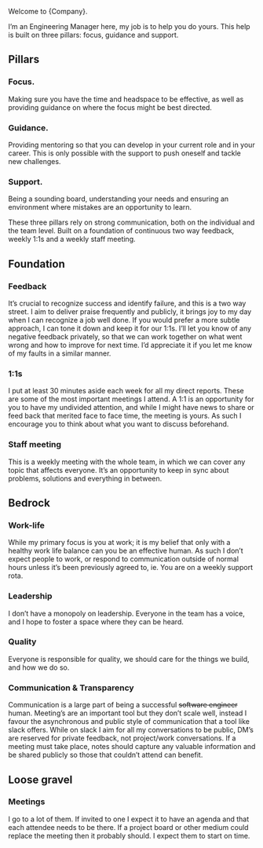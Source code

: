 Welcome to {Company}.

I’m an Engineering Manager here, my job is to help you do yours. This help is built on three pillars: focus, guidance and support. 

## Pillars

### Focus. 
Making sure you have the time and headspace to be effective, as well as providing guidance on where the focus might be best directed. 

### Guidance. 
Providing mentoring so that you can develop in your current role and in your career.  This is only possible with the support to push oneself and tackle new challenges. 

### Support. 
Being a sounding board, understanding your needs and ensuring an environment where mistakes are an opportunity to learn. 

These three pillars rely on strong communication, both on the individual and the team level. Built on a foundation of continuous two way feedback, weekly 1:1s and a weekly staff meeting.  

## Foundation

### Feedback
It’s crucial to recognize success and identify failure, and this is a two way street.  I aim to deliver praise frequently and publicly, it brings joy to my day when I can recognize a job well done. If you would prefer a more subtle approach, I can tone it down and keep it for our 1:1s. I’ll let you know of any negative feedback privately, so that we can work together on what went wrong and how to improve for next time. I’d appreciate it if you let me know of my faults in a similar manner. 

### 1:1s
I put at least 30 minutes aside each week for all my direct reports. These are some of the most important meetings I attend.  A 1:1 is an opportunity for you to have my undivided attention, and while I might have news to share or feed back that merited face to face time, the meeting is yours.  As such I encourage you to think about what you want to discuss beforehand. 

### Staff meeting
This is a weekly meeting with the whole team, in which we can cover any topic that affects everyone. It’s an opportunity to keep in sync about problems, solutions and everything in between. 

## Bedrock

### Work-life
While my primary focus is you at work; it is my belief that only with a healthy work life balance can you be an effective human.  As such I don’t expect people to work, or respond to communication outside of normal hours unless it’s been previously agreed to, ie. You are on a weekly support rota.

### Leadership
I don’t have a monopoly on leadership. Everyone in the team has a voice, and I hope to foster a space where they can be heard. 

### Quality 
Everyone is responsible for quality, we should care for the things we build, and how we do so. 

### Communication & Transparency
Communication is a large part of being a successful ~~software engineer~~ human. Meeting’s are an important tool but they don’t scale well, instead I favour the asynchronous and public style of communication that a tool like slack offers.  While on slack I aim for all my conversations to be public, DM’s are reserved for private feedback, not project/work conversations. If a meeting must take place, notes should capture any valuable information and be shared publicly so those that couldn’t attend can benefit.


## Loose gravel 

### Meetings
I go to a lot of them. If invited to one I expect it to have an agenda and that each attendee needs to be there. If a project board or other medium could replace the meeting then it probably should. I expect them to start on time. 
